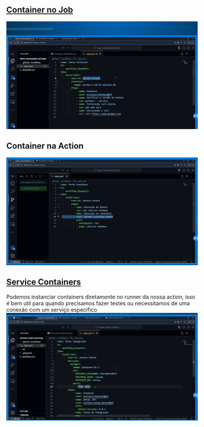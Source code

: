 ## [Container no Job](https://docs.github.com/en/actions/using-jobs/running-jobs-in-a-container)
![](assets/Pasted%20image%2020240920202546.png)

## Container na Action
![](assets/Pasted%20image%2020240920203227.png)

## [Service Containers](https://docs.github.com/en/actions/using-containerized-services)
Podemos instanciar containers diretamente no runner da nossa action, isso é bem util para quando precisamos fazer testes ou necessitamos de uma conexão com um serviço especifico
![](assets/Pasted%20image%2020240920204450.png)

